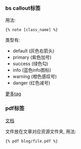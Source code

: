 ### bs callout标签

用法:
```
{% note [class_name] %}
```

类型有:
- default (灰色右箭头)
- primary (紫色加号)
- success (绿色勾)
- info (蓝色info图标)
- warning (橙色感叹号)
- danger (红色减号)

[更多tag](https://hexo.io/docs/tag-plugins.html)

### pdf标签

[文档](https://github.com/theme-next/theme-next-pdf)

文件放在文章对应资源文件夹, 用法:
```
{% pdf blog/file.pdf %}
```